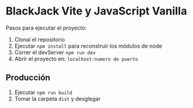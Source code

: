 # BlackJack Vite y JavaScript Vanilla

Pasos para ejecutar el proyecto:
1. Clonal el repositorio
2. Ejecutar ```npm install``` para reconstruir los módulos de node
3. Correr el devServer ```npm run dev```
4. Abrir el proyecto en: ```localhost:numero de puerto```

## Producción
1. Ejecutar ```npm run build```
2. Tomar la carpeta ```dist``` y desglegar